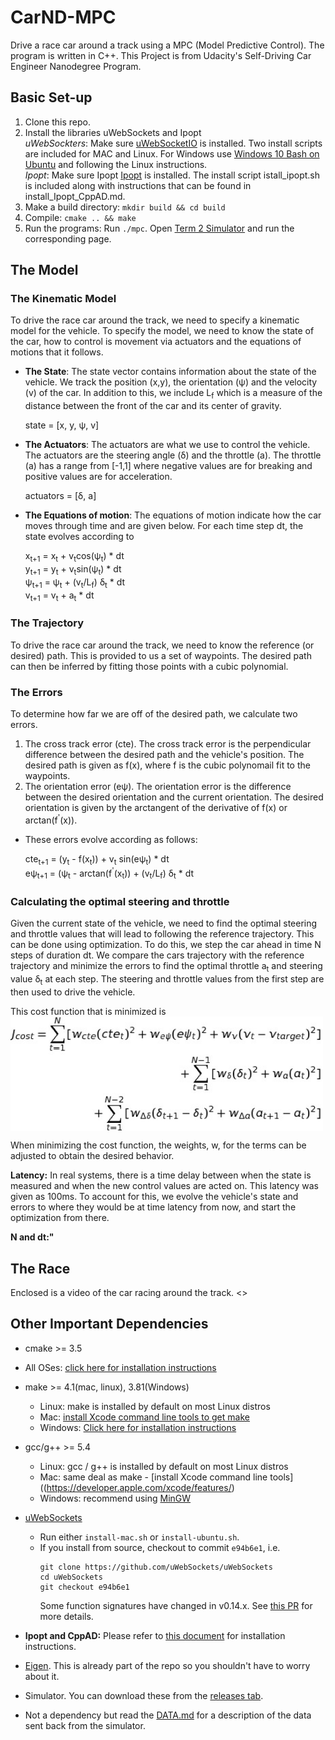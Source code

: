 # CarND-MPC
Drive a race car around a track using a MPC (Model Predictive Control). 
The program is written in C++.  This Project is from Udacity's Self-Driving Car Engineer Nanodegree Program.

## Basic Set-up
1. Clone this repo.
2. Install the libraries uWebSockets and Ipopt   
*uWebSockters*: Make sure [uWebSocketIO](https://github.com/uWebSockets/uWebSockets) is installed.  Two install scripts are included for MAC and Linux.  For Windows use [Windows 10 Bash on Ubuntu](https://www.howtogeek.com/249966/how-to-install-and-use-the-linux-bash-shell-on-windows-10/) and following the Linux instructions.  
*Ipopt*: Make sure Ipopt [Ipopt](https://projects.coin-or.org/Ipopt) is installed. The install script istall_ipopt.sh is included along with instructions that can be found in install_Ipopt_CppAD.md.
3. Make a build directory: `mkdir build && cd build`
4. Compile: `cmake .. && make`
5. Run the programs: Run `./mpc`. Open [Term 2 Simulator](https://github.com/udacity/self-driving-car-sim/releases) and run the corresponding page.  

## The Model  

### The Kinematic Model
To drive the race car around the track, we need to specify a kinematic model for the vehicle.  To specify the model, we need to know the state of the car, how to control is movement via actuators and the equations of motions that it follows.
* **The State**:  The state vector contains information about the state of the vehicle.  We track the position (x,y), the orientation (&psi;) and the velocity (v) of the car.  In addition to this, we include L<sub>f</sub> which is a measure of the distance between the front of the car and its center of gravity.  

    state = [x, y, &psi;, v]    

* **The Actuators**: The actuators are what we use to control the vehicle.  The actuators are the steering angle (&delta;) and the throttle (a).  The throttle (a) has a range from [-1,1] where negative values are for breaking and positive values are for acceleration.   

    actuators = [&delta;, a]

* **The Equations of motion**:  The equations of motion indicate how the car moves through time and are given below.  For each time step dt, the state evolves according to  

    x<sub>t+1</sub> = x<sub>t</sub> + v<sub>t</sub>cos(&psi;<sub>t</sub>) * dt   
    y<sub>t+1</sub> = y<sub>t</sub> + v<sub>t</sub>sin(&psi;<sub>t</sub>) * dt  
    &psi;<sub>t+1</sub> = &psi;<sub>t</sub> + (v<sub>t</sub>/L<sub>f</sub>) &delta;<sub>t</sub> * dt  
    v<sub>t+1</sub> = v<sub>t</sub> + a<sub>t</sub> * dt

### The Trajectory
To drive the race car around the track, we need to know the reference (or desired) path.  This is provided to us a set of waypoints.  The desired path can then be inferred by fitting those points with a cubic polynomial.   

### The Errors
To determine how far we are off of the desired path, we calculate two errors. 
1. The cross track error (cte).  The cross track error is the perpendicular difference between the desired path and the vehicle's position.  The desired path is given as f(x), where f is the cubic polynomail fit to the waypoints.
2. The orientation error (e&psi;).  The orientation error is the difference between the desired orientation and the current orientation.  The desired orientation is given by the arctangent of the derivative of f(x) or arctan(f<sup>'</sup>(x)).

* These errors evolve according as follows:

    cte<sub>t+1</sub> = (y<sub>t</sub> - f(x<sub>t</sub>)) + v<sub>t</sub> sin(e&psi;<sub>t</sub>) * dt  
    e&psi;<sub>t+1</sub> = (&psi;<sub>t</sub> - arctan(f<sup>'</sup>(x<sub>t</sub>)) + (v<sub>t</sub>/L<sub>f</sub>) &delta;<sub>t</sub> * dt  

### Calculating the optimal steering and throttle 
Given the current state of the vehicle, we need to find the optimal steering and throttle values that will lead to following the reference trajectory.  This can be done using optimization.  To do this, we step the car ahead in time N steps of duration dt.  We compare the cars trajectory with the reference trajectory and minimize the errors to find the optimal throttle a<sub>t</sub> and steering value &delta;<sub>t</sub> at each step.   The steering and throttle values from the first step are then used to drive the vehicle.   

This cost function that is minimized is
<img src="images/j_cost.jpg" alt="lanes" width="500px" align="center"/>

When minimizing the cost function, the weights, w, for the terms can be adjusted to obtain the desired behavior.

**Latency:** In real systems, there is a time delay between when the state is measured and when the new control values are acted on. This latency was given as 100ms. To account for this, we evolve the vehicle's state and errors to where they would be at time latency from now, and start the optimization from there.

**N and dt:"**


## The Race
Enclosed is a video of the car racing around the track.
<> 

## Other Important Dependencies

* cmake >= 3.5
 * All OSes: [click here for installation instructions](https://cmake.org/install/)
* make >= 4.1(mac, linux), 3.81(Windows)
  * Linux: make is installed by default on most Linux distros
  * Mac: [install Xcode command line tools to get make](https://developer.apple.com/xcode/features/)
  * Windows: [Click here for installation instructions](http://gnuwin32.sourceforge.net/packages/make.htm)
* gcc/g++ >= 5.4
  * Linux: gcc / g++ is installed by default on most Linux distros
  * Mac: same deal as make - [install Xcode command line tools]((https://developer.apple.com/xcode/features/)
  * Windows: recommend using [MinGW](http://www.mingw.org/)
* [uWebSockets](https://github.com/uWebSockets/uWebSockets)
  * Run either `install-mac.sh` or `install-ubuntu.sh`.
  * If you install from source, checkout to commit `e94b6e1`, i.e.
    ```
    git clone https://github.com/uWebSockets/uWebSockets
    cd uWebSockets
    git checkout e94b6e1
    ```
    Some function signatures have changed in v0.14.x. See [this PR](https://github.com/udacity/CarND-MPC-Project/pull/3) for more details.

* **Ipopt and CppAD:** Please refer to [this document](https://github.com/udacity/CarND-MPC-Project/blob/master/install_Ipopt_CppAD.md) for installation instructions.
* [Eigen](http://eigen.tuxfamily.org/index.php?title=Main_Page). This is already part of the repo so you shouldn't have to worry about it.
* Simulator. You can download these from the [releases tab](https://github.com/udacity/self-driving-car-sim/releases).
* Not a dependency but read the [DATA.md](./DATA.md) for a description of the data sent back from the simulator.
